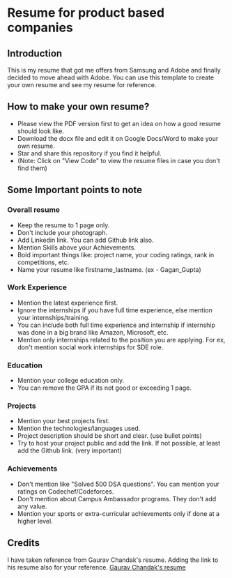 # Resume for product based companies

## Introduction
This is my resume that got me offers from Samsung and Adobe and finally decided to move ahead with Adobe. You can use this template to create your own resume and see my resume for reference. 

## How to make your own resume?
- Please view the PDF version first to get an idea on how a good resume should look like.
- Download the docx file and edit it on Google Docs/Word to make your own resume.
- Star and share this repository if you find it helpful.
- (Note: Click on "View Code" to view the resume files in case you don't find them)

## Some Important points to note
### Overall resume
- Keep the resume to 1 page only.
- Don't include your photograph.
- Add Linkedin link. You can add Github link also.
- Mention Skills above your Achievements.
- Bold important things like: project name, your coding ratings, rank in competitions, etc.
- Name your resume like firstname_lastname. (ex - Gagan_Gupta)
### Work Experience
- Mention the latest experience first.
- Ignore the internships if you have full time experience, else mention your internships/training.
- You can include both full time experience and internship if internship was done in a big brand like Amazon, Microsoft, etc.
- Mention only internships related to the position you are applying. For ex, don't mention social work internships for SDE role.
### Education
- Mention your college education only.
- You can remove the GPA if its not good or exceeding 1 page.
### Projects
- Mention your best projects first.
- Mention the technologies/languages used.
- Project description should be short and clear. (use bullet points)
- Try to host your project public and add the link. If not possible, at least add the Github link. (very important)
### Achievements
- Don't mention like "Solved 500 DSA questions". You can mention your ratings on Codechef/Codeforces.
- Don't mention about Campus Ambassador programs. They don't add any value.
- Mention your sports or extra-curricular achievements only if done at a higher level.

## Credits
I have taken reference from Gaurav Chandak's resume. Adding the link to his resume also for your reference. [Gaurav Chandak's resume](https://github.com/workattech/workattech_sample_resume)
